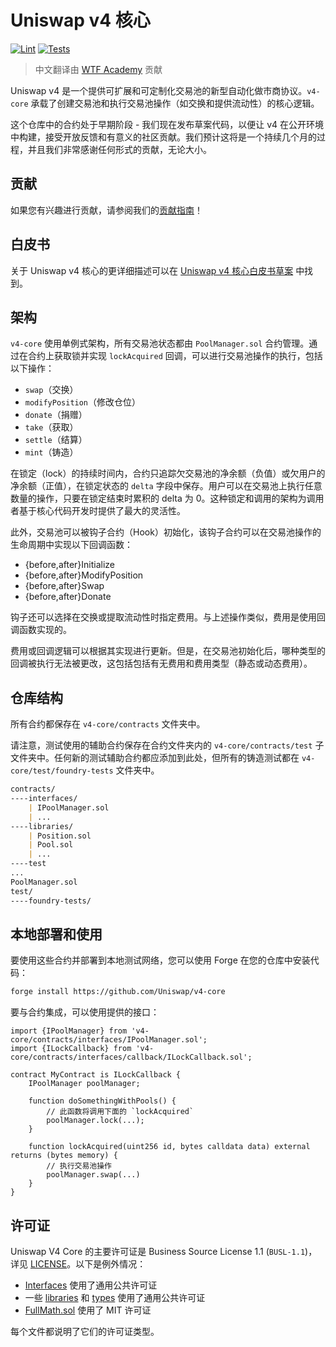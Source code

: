 # Uniswap v4 核心

[![Lint](https://github.com/Uniswap/v4-core/actions/workflows/lint.yml/badge.svg)](https://github.com/Uniswap/v4-core/actions/workflows/lint.yml)
[![Tests](https://github.com/Uniswap/v4-core/actions/workflows/tests.yml/badge.svg)](https://github.com/Uniswap/v4-core/actions/workflows/tests.yml)

> 中文翻译由 [WTF Academy](https://twitter.com/WTFAcademy_) 贡献

Uniswap v4 是一个提供可扩展和可定制化交易池的新型自动化做市商协议。`v4-core` 承载了创建交易池和执行交易池操作（如交换和提供流动性）的核心逻辑。

这个仓库中的合约处于早期阶段 - 我们现在发布草案代码，以便让 v4 在公开环境中构建，接受开放反馈和有意义的社区贡献。我们预计这将是一个持续几个月的过程，并且我们非常感谢任何形式的贡献，无论大小。

## 贡献

如果您有兴趣进行贡献，请参阅我们的[贡献指南](./CONTRIBUTING.md)！

## 白皮书

关于 Uniswap v4 核心的更详细描述可以在 [Uniswap v4 核心白皮书草案](./whitepaper-v4-draft-zh.pdf) 中找到。

## 架构

`v4-core` 使用单例式架构，所有交易池状态都由 `PoolManager.sol` 合约管理。通过在合约上获取锁并实现 `lockAcquired` 回调，可以进行交易池操作的执行，包括以下操作：

- `swap`（交换）
- `modifyPosition`（修改仓位）
- `donate`（捐赠）
- `take`（获取）
- `settle`（结算）
- `mint`（铸造）

在锁定（lock）的持续时间内，合约只追踪欠交易池的净余额（负值）或欠用户的净余额（正值），在锁定状态的 `delta` 字段中保存。用户可以在交易池上执行任意数量的操作，只要在锁定结束时累积的 delta 为 0。这种锁定和调用的架构为调用者基于核心代码开发时提供了最大的灵活性。

此外，交易池可以被钩子合约（Hook）初始化，该钩子合约可以在交易池操作的生命周期中实现以下回调函数：

- {before,after}Initialize
- {before,after}ModifyPosition
- {before,after}Swap
- {before,after}Donate

钩子还可以选择在交换或提取流动性时指定费用。与上述操作类似，费用是使用回调函数实现的。

费用或回调逻辑可以根据其实现进行更新。但是，在交易池初始化后，哪种类型的回调被执行无法被更改，这包括包括有无费用和费用类型（静态或动态费用）。

## 仓库结构

所有合约都保存在 `v4-core/contracts` 文件夹中。

请注意，测试使用的辅助合约保存在合约文件夹内的 `v4-core/contracts/test` 子文件夹中。任何新的测试辅助合约都应添加到此处，但所有的铸造测试都在 `v4-core/test/foundry-tests` 文件夹中。

```markdown
contracts/
----interfaces/
    | IPoolManager.sol
    | ...
----libraries/
    | Position.sol
    | Pool.sol
    | ...
----test
...
PoolManager.sol
test/
----foundry-tests/
```

## 本地部署和使用

要使用这些合约并部署到本地测试网络，您可以使用 Forge 在您的仓库中安装代码：

```markdown
forge install https://github.com/Uniswap/v4-core
```

要与合约集成，可以使用提供的接口：

```solidity
import {IPoolManager} from 'v4-core/contracts/interfaces/IPoolManager.sol';
import {ILockCallback} from 'v4-core/contracts/interfaces/callback/ILockCallback.sol';

contract MyContract is ILockCallback {
    IPoolManager poolManager;

    function doSomethingWithPools() {
        // 此函数将调用下面的 `lockAcquired`
        poolManager.lock(...);
    }

    function lockAcquired(uint256 id, bytes calldata data) external returns (bytes memory) {
        // 执行交易池操作
        poolManager.swap(...)
    }
}
```

## 许可证

Uniswap V4 Core 的主要许可证是 Business Source License 1.1 (`BUSL-1.1`)，详见 [LICENSE](https://github.com/Uniswap/v4-core/blob/main/LICENSE)。以下是例外情况：

- [Interfaces](./contracts/interfaces) 使用了通用公共许可证
- 一些 [libraries](./contracts/libraries) 和 [types](./contracts/types/) 使用了通用公共许可证
- [FullMath.sol](./contracts/libraries/FullMath.sol) 使用了 MIT 许可证

每个文件都说明了它们的许可证类型。
